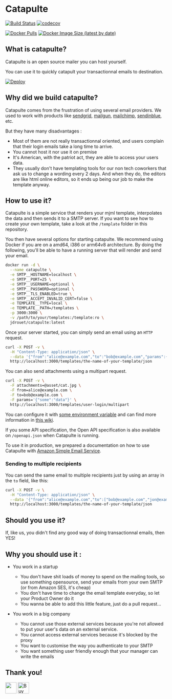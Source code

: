 # Catapulte

[![Build Status](https://travis-ci.com/jdrouet/catapulte.svg?branch=main)](https://travis-ci.com/jdrouet/catapulte)
[![codecov](https://codecov.io/gh/jdrouet/catapulte/branch/main/graph/badge.svg)](https://codecov.io/gh/jdrouet/catapulte)

[![Docker Pulls](https://img.shields.io/docker/pulls/jdrouet/catapulte)](https://hub.docker.com/r/jdrouet/catapulte)
[![Docker Image Size (latest by date)](https://img.shields.io/docker/image-size/jdrouet/catapulte?sort=date)](https://hub.docker.com/r/jdrouet/catapulte)

## What is catapulte?

Catapulte is an open source mailer you can host yourself.

You can use it to quickly catapult your transactionnal emails to destination.

[![Deploy](https://www.herokucdn.com/deploy/button.svg)](https://heroku.com/deploy?template=https://github.com/jdrouet/catapulte)

## Why did we build catapulte?

Catapulte comes from the frustration of using several email providers.
We used to work with products like [sendgrid](https://sendgrid.com/),
[mailgun](https://www.mailgun.com/), [mailchimp](https://mailchimp.com/), [sendinblue](https://www.sendinblue.com/), etc.

But they have many disadvantages :

- Most of them are not really transactionnal oriented, and users complain that their login emails take a long time to arrive.
- You cannot host it nor use it on premise
- It's American, with the patriot act, they are able to access your users data.
- They usually don't have templating tools for our non tech coworkers that ask us to change a wording every 2 days.
  And when they do, the editors are like html online editors, so it ends up being our job to make the template anyway.

## How to use it?

Catapulte is a simple service that renders your mjml template, interpolates the data and then sends it to a SMTP server.
If you want to see how to create your own template, take a look at the `/template` folder in this repository.

You then have several options for starting catapulte. We recommend using Docker if you are on a amd64, i386 or arm64v8 architecture.
By doing the following, you'll be able to have a running server that will render and send your email.

```bash
docker run -d \
  --name catapulte \
  -e SMTP__HOSTNAME=localhost \
  -e SMTP__PORT=25 \
  -e SMTP__USERNAME=optional \
  -e SMTP__PASSWORD=optional \
  -e SMTP__TLS_ENABLED=true \
  -e SMTP__ACCEPT_INVALID_CERT=false \
  -e TEMPLATE__TYPE=local \
  -e TEMPLATE__PATH=/templates \
  -p 3000:3000 \
  -v /path/to/your/templates:/template:ro \
  jdrouet/catapulte:latest
```

Once your server started, you can simply send an email using an `HTTP` request.

```bash
curl -X POST -v \
  -H "Content-Type: application/json" \
  --data '{"from":"alice@example.com","to":"bob@example.com","params":{"some":"data"}}' \
  http://localhost:3000/templates/the-name-of-your-template/json
```

You can also send attachments using a multipart request.

```bash
curl -X POST -v \
  -F attachments=@asset/cat.jpg \
  -F from=alice@example.com \
  -F to=bob@example.com \
  -F params='{"some":"data"}' \
  http://localhost:3000/templates/user-login/multipart
```

You can configure it with [some environment variable](./wiki/environment-variables.md) and can find more information in [this wiki](./wiki/template-provider.md).

If you some API specification, the Open API specification is also available on `/openapi.json` when Catapulte is running.

To use it in production, we prepared a documentation on how to use Catapulte with [Amazon Simple Email Service](./wiki/with-aws-ses.md).

### Sending to multiple recipients
You can send the same email to multiple recipients just by using an array in the `to` field, like this:

```bash
curl -X POST -v \
  -H "Content-Type: application/json" \
  --data '{"from":"alice@example.com","to":["bob@example.com","jon@example.com"],"params":{"some":"data"}}' \
  http://localhost:3000/templates/the-name-of-your-template/json
```

## Should you use it?

If, like us, you didn't find any good way of doing transactionnal emails, then YES!

## Why you should use it :

- You work in a startup

  - You don't have shit loads of money to spend on the mailing tools, so use something opensource, send your emails from your own SMTP (or from Amazon SES, it's cheap)
  - You don't have time to change the email template everyday, so let your Product Owner do it
  - You wanna be able to add this little feature, just do a pull request...

- You work in a big company

  - You cannot use those external services because you're not allowed to put your user's data on an external service.
  - You cannot access external services because it's blocked by the proxy
  - You want to customise the way you authenticate to your SMTP
  - You want something user friendly enough that your manager can write the emails

## Thank you!

[<img src="https://liberapay.com/assets/liberapay/icon-v2_white-on-yellow.svg?etag=.Z1LYSBJ8Z6GWUeLUUEf2XA~~" height="35px" />](https://liberapay.com/jdrouet/)
[<img src="https://cdn.buymeacoffee.com/buttons/v2/default-yellow.png" alt="Buy Me A Coffee" height="35px" />](https://www.buymeacoffee.com/jdrouet)

